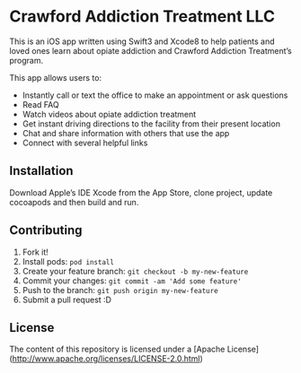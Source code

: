 # Crawford Addiction Treatment LLC

This is an iOS app written using Swift3 and Xcode8 to help patients and loved ones learn about opiate addiction and Crawford Addiction Treatment’s program.

This app allows users to:
- Instantly call or text the office to make an appointment or ask questions
- Read FAQ
- Watch videos about opiate addiction treatment
- Get instant driving directions to the facility from their present location
- Chat and share information with others that use the app
- Connect with several helpful links


## Installation

Download Apple’s IDE Xcode from the App Store,  clone project, update cocoapods and then build and run.

## Contributing

1. Fork it!
2. Install pods: `pod install`
3. Create your feature branch: `git checkout -b my-new-feature`
4. Commit your changes: `git commit -am 'Add some feature'`
5. Push to the branch: `git push origin my-new-feature`
6. Submit a pull request :D

## License

The content of this repository is licensed under a [Apache License] (http://www.apache.org/licenses/LICENSE-2.0.html)
